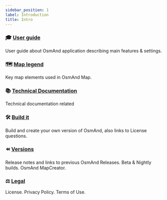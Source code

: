 ```yaml
---
sidebar_position: 1
label: Introduction
title: Intro
---
```



### 🎓 [User guide](/docs/user/)

User guide about OsmAnd application describing main features & settings.

### 🗺️ [Map legend](/docs/map-legend/)

Key map elements used in OsmAnd Map.

### 📚 [Technical Documentation](/docs/technical/)

Technical documentation related 

### 🛠 [Build it](/docs/build-it/)

Build and create your own version of OsmAnd, also links to License questions.

### ⏪ [Versions](/docs/versions/)

Release notes and links to previous OsmAnd Releases. Beta & Nightly builds. OsmAnd MapCreator.

### ⚖ [Legal](/docs/legal/)

License. Privacy Policy. Terms of Use.







